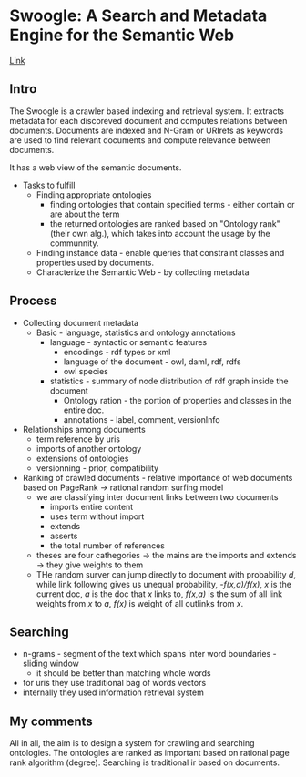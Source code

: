 # Swoogle: A Search and Metadata Engine for the Semantic Web

[Link](https://dl.acm.org/doi/10.1145/1031171.1031289)

## Intro

The Swoogle is a crawler based indexing and retrieval system. It extracts metadata for each discoreved document and computes relations between documents. 
Documents are indexed and N-Gram or URIrefs as keywords are used to find relevant documents and compute relevance between documents. 

It has a web view of the semantic documents.

- Tasks to fulfill
  - Finding appropriate ontologies
    - finding ontologies that contain specified terms - either contain or are about the term
    - the returned ontologies are ranked based on "Ontology rank" (their own alg.), which takes into account the usage by the communnity.
  - Finding instance data - enable queries that constraint classes and properties used by documents.
  - Characterize the Semantic Web - by collecting metadata

## Process

- Collecting document metadata
  - Basic - language,  statistics and ontology annotations
    - language - syntactic or semantic features
      - encodings - rdf types or xml
      - language of the document - owl, daml, rdf, rdfs
      - owl species
    - statistics - summary of node distribution of rdf graph inside the document
      - Ontology ration - the portion of properties and classes in the entire doc.
      - annotations - label, comment, versionInfo
- Relationships among documents
  - term reference by uris
  - imports of another ontology
  - extensions of ontologies
  - versionning - prior, compatibility
- Ranking of crawled documents - relative importance of web documents based on PageRank -> rational random surfing model
  - we are classifying inter document links between two documents
    - imports entire content
    - uses term without import
    - extends
    - asserts
    - the total number of references
  - theses are four cathegories  -> the mains are the imports and extends -> they give weights to them
  - THe random surver can jump directly to document with probability *d*, while link following gives us unequal probability, *-f(x,a)/f(x)*, *x* is the current doc, *a* is the doc that *x* links to, *f(x,a)* is the sum of all link weights from *x* to *a*, *f(x)* is weight of all outlinks from *x*.

## Searching

- n-grams - segment of the text which spans inter word boundaries - sliding window
  - it should be better than matching whole words
- for uris they use traditional bag of words vectors
- internally they used information retrieval system


## My comments

All in all, the aim is to design a system for crawling and searching ontologies.
The ontologies are ranked as important based on rational page rank algorithm (degree).
Searching is traditional ir based on documents.